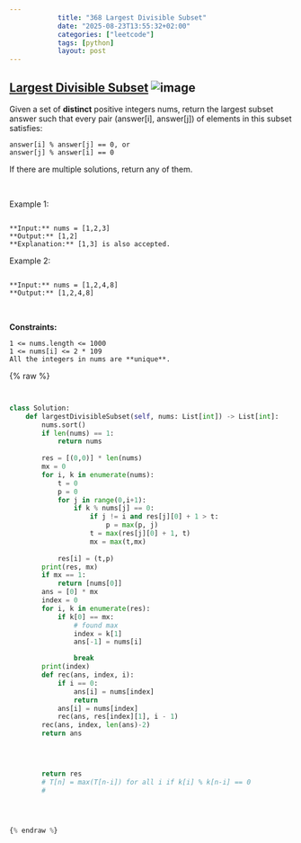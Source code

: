 ```yaml
---
            title: "368 Largest Divisible Subset"
            date: "2025-08-23T13:55:32+02:00"
            categories: ["leetcode"]
            tags: [python]
            layout: post
---
```

            
## [Largest Divisible Subset](https://leetcode.com/problems/largest-divisible-subset) ![image](https://img.shields.io/badge/Difficulty-Medium-orange)

Given a set of **distinct** positive integers nums, return the largest subset answer such that every pair (answer[i], answer[j]) of elements in this subset satisfies:

	answer[i] % answer[j] == 0, or
	answer[j] % answer[i] == 0

If there are multiple solutions, return any of them.

 

Example 1:

```

**Input:** nums = [1,2,3]
**Output:** [1,2]
**Explanation:** [1,3] is also accepted.

```

Example 2:

```

**Input:** nums = [1,2,4,8]
**Output:** [1,2,4,8]

```

 

**Constraints:**

	1 <= nums.length <= 1000
	1 <= nums[i] <= 2 * 109
	All the integers in nums are **unique**.

{% raw %}


```python


class Solution:
    def largestDivisibleSubset(self, nums: List[int]) -> List[int]:
        nums.sort()
        if len(nums) == 1:
            return nums
        
        res = [(0,0)] * len(nums)
        mx = 0
        for i, k in enumerate(nums):
            t = 0
            p = 0
            for j in range(0,i+1):
                if k % nums[j] == 0:
                    if j != i and res[j][0] + 1 > t:
                        p = max(p, j)
                    t = max(res[j][0] + 1, t) 
                    mx = max(t,mx)
                    
            res[i] = (t,p)
        print(res, mx)
        if mx == 1:
            return [nums[0]]
        ans = [0] * mx
        index = 0
        for i, k in enumerate(res):
            if k[0] == mx:
                # found max
                index = k[1]
                ans[-1] = nums[i]

                break
        print(index)
        def rec(ans, index, i):
            if i == 0:
                ans[i] = nums[index]
                return
            ans[i] = nums[index]
            rec(ans, res[index][1], i - 1)
        rec(ans, index, len(ans)-2)
        return ans

        


        return res
        # T[n] = max(T[n-i]) for all i if k[i] % k[n-i] == 0
        # 

        


{% endraw %}
```
